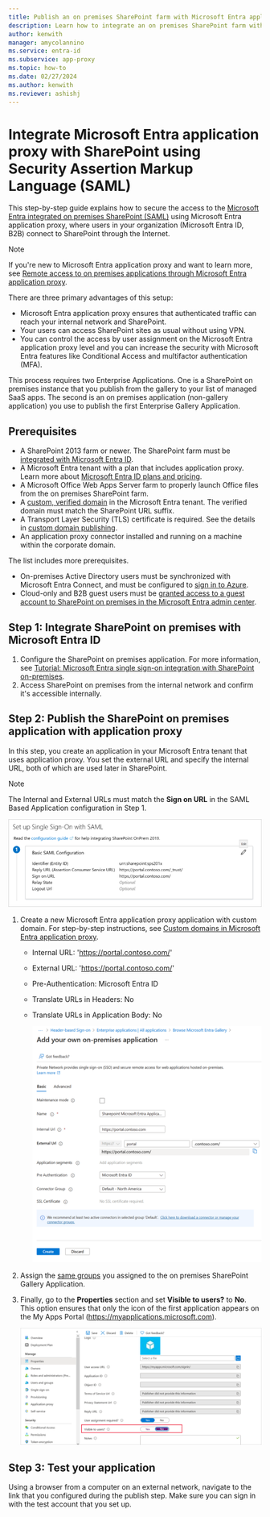 ```yaml
---
title: Publish an on premises SharePoint farm with Microsoft Entra application proxy
description: Learn how to integrate an on premises SharePoint farm with Microsoft Entra application proxy using Security Assertion Markup Language (SAML).
author: kenwith
manager: amycolannino
ms.service: entra-id
ms.subservice: app-proxy
ms.topic: how-to
ms.date: 02/27/2024
ms.author: kenwith
ms.reviewer: ashishj
---
```


# Integrate Microsoft Entra application proxy with SharePoint using Security Assertion Markup Language (SAML)

This step-by-step guide explains how to secure the access to the [Microsoft Entra integrated on premises SharePoint (SAML)](~/identity/saas-apps/sharepoint-on-premises-tutorial.md) using Microsoft Entra application proxy, where users in your organization (Microsoft Entra ID, B2B) connect to SharePoint through the Internet.

> [!NOTE]
> If you're new to Microsoft Entra application proxy and want to learn more, see [Remote access to on premises applications through Microsoft Entra application proxy](overview-what-is-app-proxy.md).

There are three primary advantages of this setup:

- Microsoft Entra application proxy ensures that authenticated traffic can reach your internal network and SharePoint.
- Your users can access SharePoint sites as usual without using VPN.
- You can control the access by user assignment on the Microsoft Entra application proxy level and you can increase the security with Microsoft Entra features like Conditional Access and multifactor authentication (MFA).

This process requires two Enterprise Applications. One is a SharePoint on premises instance that you publish from the gallery to your list of managed SaaS apps. The second is an on premises application (non-gallery application) you use to publish the first Enterprise Gallery Application.

## Prerequisites

- A SharePoint 2013 farm or newer. The SharePoint farm must be [integrated with Microsoft Entra ID](~/identity/saas-apps/sharepoint-on-premises-tutorial.md).
- A Microsoft Entra tenant with a plan that includes application proxy. Learn more about [Microsoft Entra ID plans and pricing](https://www.microsoft.com/security/business/identity-access-management/azure-ad-pricing).
- A Microsoft Office Web Apps Server farm to properly launch Office files from the on premises SharePoint farm.
- A [custom, verified domain](~/fundamentals/add-custom-domain.md) in the Microsoft Entra tenant. The verified domain must match the SharePoint URL suffix.
- A Transport Layer Security (TLS) certificate is required. See the details in [custom domain publishing](./how-to-configure-custom-domain.md).
- An application proxy connector installed and running on a machine within the corporate domain.

The list includes more prerequisites.
- On-premises Active Directory users must be synchronized with Microsoft Entra Connect, and must be configured to [sign in to Azure](~/identity/hybrid/connect/plan-connect-user-signin.md). 
- Cloud-only and B2B guest users must be [granted access to a guest account to SharePoint on premises in the Microsoft Entra admin center](~/identity/saas-apps/sharepoint-on-premises-tutorial.md#manage-guest-users-access).

## Step 1: Integrate SharePoint on premises with Microsoft Entra ID

1. Configure the SharePoint on premises application. For more information, see [Tutorial: Microsoft Entra single sign-on integration with SharePoint on-premises](~/identity/saas-apps/sharepoint-on-premises-tutorial.md).
2. Access SharePoint on premises from the internal network and confirm it's accessible internally.


## Step 2: Publish the SharePoint on premises application with application proxy

In this step, you create an application in your Microsoft Entra tenant that uses application proxy. You set the external URL and specify the internal URL, both of which are used later in SharePoint.

> [!NOTE]
> The Internal and External URLs must match the **Sign on URL** in the SAML Based Application configuration in Step 1.

   ![Screenshot that shows the Sign on URL value.](./media/application-proxy-integrate-with-sharepoint-server/sso-url-saml.png)


 1. Create a new Microsoft Entra application proxy application with custom domain. For step-by-step instructions, see [Custom domains in Microsoft Entra application proxy](./how-to-configure-custom-domain.md).

    - Internal URL: 'https://portal.contoso.com/'
    - External URL: 'https://portal.contoso.com/'
    - Pre-Authentication: Microsoft Entra ID
    - Translate URLs in Headers: No
    - Translate URLs in Application Body: No

        ![Screenshot that shows the options you use to create the app.](./media/application-proxy-integrate-with-sharepoint-server/create-application-azure-entra.png)

2. Assign the [same groups](~/identity/saas-apps/sharepoint-on-premises-tutorial.md#grant-permissions-to-a-security-group) you assigned to the on premises SharePoint Gallery Application.

3. Finally, go to the **Properties** section and set **Visible to users?** to **No**. This option ensures that only the icon of the first application appears on the My Apps Portal (https://myapplications.microsoft.com).

   ![Screenshot that shows where to set the Visible to users? option.](./media/application-proxy-integrate-with-sharepoint-server/configure-properties.png)
 
## Step 3: Test your application

Using a browser from a computer on an external network, navigate to the link that you configured during the publish step. Make sure you can sign in with the test account that you set up.
